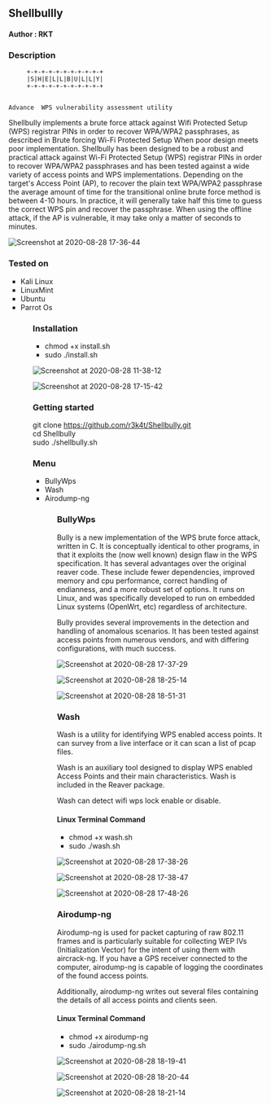 <h2>Shellbullly</h2>


<h4>Author : RKT </h4>


### Description ###


         +-+-+-+-+-+-+-+-+-+-+
         |S|H|E|L|L|B|U|L|L|Y|
         +-+-+-+-+-+-+-+-+-+-+      
                                                                                                                                                                                                            
    Advance  WPS vulnerability assessment utility

                        
Shellbully implements a brute force attack against Wifi Protected Setup (WPS) registrar PINs in order to recover WPA/WPA2 passphrases, as described in Brute forcing Wi-Fi Protected Setup When poor design meets poor implementation.
Shellbully has been designed to be a robust and practical attack against Wi-Fi Protected Setup (WPS) registrar PINs in order to recover WPA/WPA2 passphrases and has been tested against a wide variety of access points and WPS implementations.
Depending on the target's Access Point (AP), to recover the plain text WPA/WPA2 passphrase the average amount of time for the transitional online brute force method is between 4-10 hours. In practice, it will generally take half this time to guess the correct WPS pin and recover the passphrase. When using the offline attack, if the AP is vulnerable, it may take only a matter of seconds to minutes.

![Screenshot at 2020-08-28 17-36-44](https://user-images.githubusercontent.com/69615463/91582688-c429c400-e96d-11ea-99f7-7a78bc55cf45.png)

### Tested on ### 

<ul type = "square">
<li>Kali Linux</li>
<li>LinuxMint</li>
<li>Ubuntu</li>
<li>Parrot Os</li>
<ul>


### Installation ###

<ul type="square">
<li>chmod +x install.sh</li>
<li>sudo ./install.sh</li>
</ul>

![Screenshot at 2020-08-28 11-38-12](https://user-images.githubusercontent.com/69615463/91568069-ec5ff580-e962-11ea-954f-1992c1da1ee4.png)


![Screenshot at 2020-08-28 17-15-42](https://user-images.githubusercontent.com/69615463/91568456-0568a680-e963-11ea-8c75-b22b605b1fd6.png)


### Getting started ###

git clone https://github.com/r3k4t/Shellbully.git
<br>
cd Shellbully
<br>
sudo ./shellbully.sh
<br>

### Menu ###

<ul type = "square">
<li>BullyWps</li>
<li>Wash</li>
<li>Airodump-ng</li>
<ul>

### BullyWps ###

Bully is a new implementation of the WPS brute force attack, written in C. It is conceptually identical to other programs, in that it exploits the (now well known) design flaw in the WPS specification. It has several advantages over the original reaver code. These include fewer dependencies, improved memory and cpu performance, correct handling of endianness, and a more robust set of options. It runs on Linux, and was specifically developed to run on embedded Linux systems (OpenWrt, etc) regardless of architecture.

Bully provides several improvements in the detection and handling of anomalous scenarios. It has been tested against access points from numerous vendors, and with differing configurations, with much success.

![Screenshot at 2020-08-28 17-37-29](https://user-images.githubusercontent.com/69615463/91583448-dc4e1300-e96e-11ea-8ba3-9b8454665090.png)

![Screenshot at 2020-08-28 18-25-14](https://user-images.githubusercontent.com/69615463/91583522-f851b480-e96e-11ea-9a60-75360929d54e.png)

![Screenshot at 2020-08-28 18-51-31](https://user-images.githubusercontent.com/69615463/91583565-0bfd1b00-e96f-11ea-8de5-337ea3f255c7.png)

### Wash ###

Wash is a utility for identifying WPS enabled access points. It can survey from a live interface or it can scan a list of pcap files.

Wash is an auxiliary tool designed to display WPS enabled Access Points and their main characteristics. Wash is included in the Reaver package. 

Wash can detect wifi wps lock enable or disable.

<h4>Linux Terminal Command</h4>

<ul>
<li>chmod +x wash.sh</li>
<li>sudo ./wash.sh</li>
</ul>

![Screenshot at 2020-08-28 17-38-26](https://user-images.githubusercontent.com/69615463/91582846-0521d880-e96e-11ea-934a-104be4408da2.png)

![Screenshot at 2020-08-28 17-38-47](https://user-images.githubusercontent.com/69615463/91582927-24b90100-e96e-11ea-9a07-4aaf91c3cca1.png)

![Screenshot at 2020-08-28 17-48-26](https://user-images.githubusercontent.com/69615463/91583016-3f8b7580-e96e-11ea-9d2e-97f240262330.png)

### Airodump-ng ###

Airodump-ng is used for packet capturing of raw 802.11 frames and is particularly suitable for collecting WEP IVs (Initialization Vector) for the intent of using them with aircrack-ng. If you have a GPS receiver connected to the computer, airodump-ng is capable of logging the coordinates of the found access points.

Additionally, airodump-ng writes out several files containing the details of all access points and clients seen.

<h4>Linux Terminal Command</h4>

<ul>
<li>chmod +x airodump-ng</li>
<li>sudo ./airodump-ng.sh</li>
</ul>

![Screenshot at 2020-08-28 18-19-41](https://user-images.githubusercontent.com/69615463/91583122-5e8a0780-e96e-11ea-8a04-563c8bba6648.png)

![Screenshot at 2020-08-28 18-20-44](https://user-images.githubusercontent.com/69615463/91583187-72ce0480-e96e-11ea-8f0d-15fcc521f140.png)

![Screenshot at 2020-08-28 18-21-14](https://user-images.githubusercontent.com/69615463/91583339-b3c61900-e96e-11ea-8cdc-1dde4d57883b.png)


